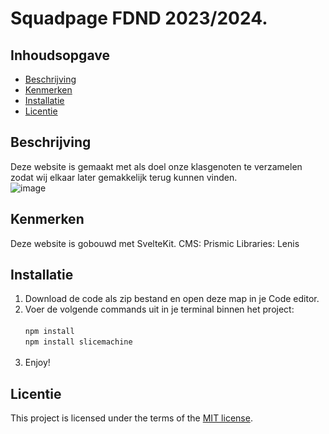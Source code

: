 # Squadpage FDND 2023/2024.

## Inhoudsopgave

  * [Beschrijving](#beschrijving)
  * [Kenmerken](#kenmerken)
  * [Installatie](#installatie)
  * [Licentie](#licentie)

## Beschrijving
Deze website is gemaakt met als doel onze klasgenoten te verzamelen zodat wij elkaar later gemakkelijk terug kunnen vinden.
<br>
![image](https://github.com/milanrolie/your-tribe-for-life-squad-page/assets/112857190/50c9871b-a4f7-4275-a189-685e41ed1d2d)

  
## Kenmerken
  Deze website is gobouwd met SvelteKit. 
  CMS: Prismic
  Libraries: Lenis

## Installatie

1. Download de code als zip bestand en open deze map in je Code editor.
2. Voer de volgende commands uit in je terminal binnen het project: <br><br>
   `npm install`<br>
   `npm install slicemachine`<br><br>
3. Enjoy!

## Licentie

This project is licensed under the terms of the [MIT license](./LICENSE).


